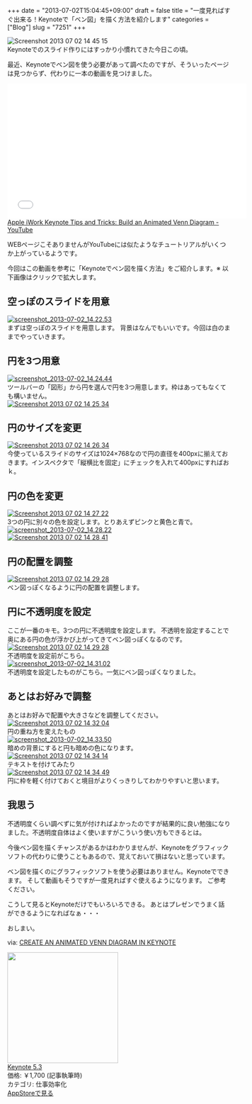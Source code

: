 +++
date = "2013-07-02T15:04:45+09:00"
draft = false
title = "一度見ればすぐ出来る！Keynoteで「ベン図」を描く方法を紹介します"
categories = ["Blog"]
slug = "7251"
+++

<div class="center"><img src="http://knk-n.com/wp-content/uploads/2013/07/screenshot_2013-07-02_14.45.15.jpg" alt="Screenshot 2013 07 02 14 45 15" title="screenshot_2013-07-02_14.45.15.jpg" border="0" width="" height="" /></div>
Keynoteでのスライド作りにはすっかり小慣れてきた今日この頃。

最近、Keynoteでベン図を使う必要があって調べたのですが、そういったページは見つからず、代わりに一本の動画を見つけました。

<iframe width="540" height="304" src="//www.youtube-nocookie.com/embed/_1fz0naRzTw" frameborder="0" allowfullscreen></iframe>
<a class="external" href="http://www.youtube.com/watch?v=_1fz0naRzTw" target="_blank">Apple iWork Keynote Tips and Tricks: Build an Animated Venn Diagram - YouTube</a>

WEBページこそありませんがYouTubeには似たようなチュートリアルがいくつか上がっているようです。

今回はこの動画を参考に「Keynoteでベン図を描く方法」をご紹介します。<!--more-->※ 以下画像はクリックで拡大します。

<h2>空っぽのスライドを用意</h2>
<div class="center"><a href="http://knk-n.com/wp-content/uploads/2013/07/screenshot_2013-07-02_14.22.53.jpg"><img src="http://knk-n.com/wp-content/uploads/2013/07/screenshot_2013-07-02_14.22.53.jpg" alt="screenshot_2013-07-02_14.22.53" title="screenshot_2013-07-02_14.22.53.jpg" border="0" width="" height="" /></a></div>
まずは空っぽのスライドを用意します。
背景はなんでもいいです。今回は白のままでやっていきます。


<h2>円を3つ用意</h2>
<div class="center"><a href="http://knk-n.com/wp-content/uploads/2013/07/screenshot_2013-07-02_14.24.44.jpg"><img src="http://knk-n.com/wp-content/uploads/2013/07/screenshot_2013-07-02_14.24.44.jpg" alt="screenshot_2013-07-02_14.24.44" title="screenshot_2013-07-02_14.24.44.jpg" border="0" width="" height="" /></a></div>
ツールバーの「図形」から円を選んで円を3つ用意します。枠はあってもなくても構いません。

<div class="center"><a href="http://knk-n.com/wp-content/uploads/2013/07/screenshot_2013-07-02_14.25.34.jpg"><img src="http://knk-n.com/wp-content/uploads/2013/07/screenshot_2013-07-02_14.25.34.jpg" alt="Screenshot 2013 07 02 14 25 34" title="screenshot_2013-07-02_14.25.34.jpg" border="0" width="" height="" /></a></div>

<h2>円のサイズを変更</h2>
<div class="center"><a href="http://knk-n.com/wp-content/uploads/2013/07/screenshot_2013-07-02_14.26.34.jpg"><img src="http://knk-n.com/wp-content/uploads/2013/07/screenshot_2013-07-02_14.26.34.jpg" alt="Screenshot 2013 07 02 14 26 34" title="screenshot_2013-07-02_14.26.34.jpg" border="0" width="" height="" /></a></div>
今使っているスライドのサイズは1024×768なので円の直径を400pxに揃えておきます。インスペクタで「縦横比を固定」にチェックを入れて400pxにすればおｋ。

<h2>円の色を変更</h2>
<div class="center"><a href="http://knk-n.com/wp-content/uploads/2013/07/screenshot_2013-07-02_14.27.22.jpg"><img src="http://knk-n.com/wp-content/uploads/2013/07/screenshot_2013-07-02_14.27.22.jpg" alt="Screenshot 2013 07 02 14 27 22" title="screenshot_2013-07-02_14.27.22.jpg" border="0" width="" height="" /></a></div>
3つの円に別々の色を設定します。とりあえずピンクと黄色と青で。

<div class="center"><a href="http://knk-n.com/wp-content/uploads/2013/07/screenshot_2013-07-02_14.28.22.jpg"><img src="http://knk-n.com/wp-content/uploads/2013/07/screenshot_2013-07-02_14.28.22.jpg" alt="screenshot_2013-07-02_14.28.22" title="screenshot_2013-07-02_14.28.22.jpg" border="0" width="" height="" /></a></div>

<div class="center"><a href="http://knk-n.com/wp-content/uploads/2013/07/screenshot_2013-07-02_14.28.41.jpg"><img src="http://knk-n.com/wp-content/uploads/2013/07/screenshot_2013-07-02_14.28.41.jpg" alt="Screenshot 2013 07 02 14 28 41" title="screenshot_2013-07-02_14.28.41.jpg" border="0" width="" height="" /></a></div>

<h2>円の配置を調整</h2>
<div class="center"><a href="http://knk-n.com/wp-content/uploads/2013/07/screenshot_2013-07-02_14.29.28.jpg"><img src="http://knk-n.com/wp-content/uploads/2013/07/screenshot_2013-07-02_14.29.28.jpg" alt="Screenshot 2013 07 02 14 29 28" title="screenshot_2013-07-02_14.29.28.jpg" border="0" width="" height="" /></a></div>
ベン図っぽくなるように円の配置を調整します。

<h2>円に不透明度を設定</h2>
ここが一番のキモ。3つの円に不透明度を設定します。
不透明を設定することで奥にある円の色が浮かび上がってきてベン図っぽくなるのです。

<div class="center"><a href="http://knk-n.com/wp-content/uploads/2013/07/screenshot_2013-07-02_14.29.28.jpg"><img src="http://knk-n.com/wp-content/uploads/2013/07/screenshot_2013-07-02_14.29.28.jpg" alt="Screenshot 2013 07 02 14 29 28" title="screenshot_2013-07-02_14.29.28.jpg" border="0" width="" height="" /></a></div>
不透明度を設定前がこちら。

<div class="center"><a href="http://knk-n.com/wp-content/uploads/2013/07/screenshot_2013-07-02_14.31.02.jpg"><img src="http://knk-n.com/wp-content/uploads/2013/07/screenshot_2013-07-02_14.31.02.jpg" alt="screenshot_2013-07-02_14.31.02" title="screenshot_2013-07-02_14.31.02.jpg" border="0" width="" height="" /></a></div>
不透明度を設定したものがこちら。一気にベン図っぽくなりました。

<h2>あとはお好みで調整</h2>
あとはお好みで配置や大きさなどを調整してください。

<div class="center"><a href="http://knk-n.com/wp-content/uploads/2013/07/screenshot_2013-07-02_14.32.04.jpg"><img src="http://knk-n.com/wp-content/uploads/2013/07/screenshot_2013-07-02_14.32.04.jpg" alt="Screenshot 2013 07 02 14 32 04" title="screenshot_2013-07-02_14.32.04.jpg" border="0" width="" height="" /></a></div>
円の重ね方を変えたもの

<div class="center"><a href="http://knk-n.com/wp-content/uploads/2013/07/screenshot_2013-07-02_14.33.50.jpg"><img src="http://knk-n.com/wp-content/uploads/2013/07/screenshot_2013-07-02_14.33.50.jpg" alt="screenshot_2013-07-02_14.33.50" title="screenshot_2013-07-02_14.33.50.jpg" border="0" width="" height="" /></a></div>
暗めの背景にすると円も暗めの色になります。

<div class="center"><a href="http://knk-n.com/wp-content/uploads/2013/07/screenshot_2013-07-02_14.34.14.jpg"><img src="http://knk-n.com/wp-content/uploads/2013/07/screenshot_2013-07-02_14.34.14.jpg" alt="Screenshot 2013 07 02 14 34 14" title="screenshot_2013-07-02_14.34.14.jpg" border="0" width="" height="" /></a></div>
テキストを付けてみたり

<div class="center"><a href="http://knk-n.com/wp-content/uploads/2013/07/screenshot_2013-07-02_14.34.49.jpg"><img src="http://knk-n.com/wp-content/uploads/2013/07/screenshot_2013-07-02_14.34.49.jpg" alt="Screenshot 2013 07 02 14 34 49" title="screenshot_2013-07-02_14.34.49.jpg" border="0" width="" height="" /></a></div>
円に枠を軽く付けておくと境目がよりくっきりしてわかりやすいと思います。

<h2>我思う</h2>
不透明度くらい調べずに気が付ければよかったのですが結果的に良い勉強になりました。不透明度自体はよく使いますがこういう使い方もできるとは。

今後ベン図を描くチャンスがあるかはわかりませんが、Keynoteをグラフィックソフトの代わりに使うこともあるので、覚えておいて損はないと思っています。

ベン図を描くのにグラフィックソフトを使う必要はありません。Keynoteでできます。
そして動画もそうですが一度見ればすぐ使えるようになります。
ご参考ください。

こうして見るとKeynoteだけでもいろいろできる。
あとはプレゼンでうまく話ができるようになればなぁ・・・

おしまい。

<p>via: <a class="external" href="http://www.keynoteclassroom.com/index_files/Venn-Diagram-in-Keynote.html" target="_blank">CREATE AN ANIMATED VENN DIAGRAM IN KEYNOTE</a></p>

<div class="appstorehelper"><a href="https://itunes.apple.com/jp/app/keynote/id409183694?mt=12&uo=4" rel="nofollow" target="_blank"><img class="appstorehelper_appicn_mac" src="http://a5.mzstatic.com/us/r1000/083/Purple/v4/f2/bb/36/f2bb368f-4c81-8dda-0617-5e7c1d37103a/Keynote.512x512-75.png" width="250" height="250"  /><div class="appstorehelper_text"><a href="https://itunes.apple.com/jp/app/keynote/id409183694?mt=12&uo=4" rel="nofollow" target="_blank">Keynote 5.3</a><br />価格: &#65509;1,700 (記事執筆時)<br />カテゴリ: 仕事効率化</div>
</div>
<a class="goappstore" href="https://itunes.apple.com/jp/app/keynote/id409183694?mt=12&uo=4" target="_blank">AppStoreで見る</a>

